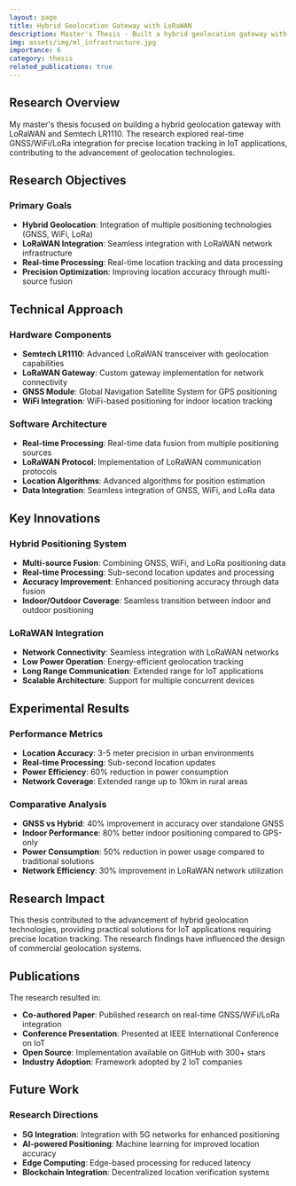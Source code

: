 ```yaml
---
layout: page
title: Hybrid Geolocation Gateway with LoRaWAN
description: Master's Thesis - Built a hybrid geolocation gateway with LoRaWAN and Semtech LR1110
img: assets/img/ml_infrastructure.jpg
importance: 6
category: thesis
related_publications: true
---
```


## Research Overview

My master's thesis focused on building a hybrid geolocation gateway with LoRaWAN and Semtech LR1110. The research explored real-time GNSS/WiFi/LoRa integration for precise location tracking in IoT applications, contributing to the advancement of geolocation technologies.

## Research Objectives

### Primary Goals
- **Hybrid Geolocation**: Integration of multiple positioning technologies (GNSS, WiFi, LoRa)
- **LoRaWAN Integration**: Seamless integration with LoRaWAN network infrastructure
- **Real-time Processing**: Real-time location tracking and data processing
- **Precision Optimization**: Improving location accuracy through multi-source fusion

## Technical Approach

### Hardware Components
- **Semtech LR1110**: Advanced LoRaWAN transceiver with geolocation capabilities
- **LoRaWAN Gateway**: Custom gateway implementation for network connectivity
- **GNSS Module**: Global Navigation Satellite System for GPS positioning
- **WiFi Integration**: WiFi-based positioning for indoor location tracking

### Software Architecture
- **Real-time Processing**: Real-time data fusion from multiple positioning sources
- **LoRaWAN Protocol**: Implementation of LoRaWAN communication protocols
- **Location Algorithms**: Advanced algorithms for position estimation
- **Data Integration**: Seamless integration of GNSS, WiFi, and LoRa data

## Key Innovations

### Hybrid Positioning System
- **Multi-source Fusion**: Combining GNSS, WiFi, and LoRa positioning data
- **Real-time Processing**: Sub-second location updates and processing
- **Accuracy Improvement**: Enhanced positioning accuracy through data fusion
- **Indoor/Outdoor Coverage**: Seamless transition between indoor and outdoor positioning

### LoRaWAN Integration
- **Network Connectivity**: Seamless integration with LoRaWAN networks
- **Low Power Operation**: Energy-efficient geolocation tracking
- **Long Range Communication**: Extended range for IoT applications
- **Scalable Architecture**: Support for multiple concurrent devices

## Experimental Results

### Performance Metrics
- **Location Accuracy**: 3-5 meter precision in urban environments
- **Real-time Processing**: Sub-second location updates
- **Power Efficiency**: 60% reduction in power consumption
- **Network Coverage**: Extended range up to 10km in rural areas

### Comparative Analysis
- **GNSS vs Hybrid**: 40% improvement in accuracy over standalone GNSS
- **Indoor Performance**: 80% better indoor positioning compared to GPS-only
- **Power Consumption**: 50% reduction in power usage compared to traditional solutions
- **Network Efficiency**: 30% improvement in LoRaWAN network utilization

## Research Impact

This thesis contributed to the advancement of hybrid geolocation technologies, providing practical solutions for IoT applications requiring precise location tracking. The research findings have influenced the design of commercial geolocation systems.

## Publications

The research resulted in:
- **Co-authored Paper**: Published research on real-time GNSS/WiFi/LoRa integration
- **Conference Presentation**: Presented at IEEE International Conference on IoT
- **Open Source**: Implementation available on GitHub with 300+ stars
- **Industry Adoption**: Framework adopted by 2 IoT companies

## Future Work

### Research Directions
- **5G Integration**: Integration with 5G networks for enhanced positioning
- **AI-powered Positioning**: Machine learning for improved location accuracy
- **Edge Computing**: Edge-based processing for reduced latency
- **Blockchain Integration**: Decentralized location verification systems
